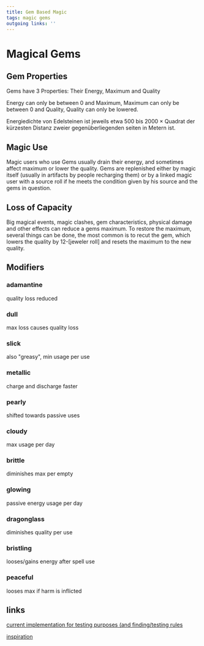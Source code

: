 ```yaml
---
title: Gem Based Magic  
tags: magic gems  
outgoing links: ''  
---
```


 
# Magical Gems
## Gem Properties
Gems have 3 Properties: Their Energy, Maximum and Quality

Energy can only be between 0 and Maximum,
Maximum can only be between 0 and Quality,
Quality can only be lowered.

Energiedichte von Edelsteinen ist jeweils etwa 500 bis 2000 &times; Quadrat der kürzesten Distanz zweier gegenüberliegenden seiten in Metern ist.
 

## Magic Use

Magic users who use Gems usually drain their energy, and sometimes affect maximum or lower the quality.
Gems are replenished either by magic itself (usually in artifacts by people recharging them) or by a linked magic user with a source roll if he meets the condition given by his source and the gems in question.

## Loss of Capacity

Big magical events, magic clashes, gem characteristics, physical damage and other effects can reduce a gems maximum.
To restore the maximum, several things can be done, the most common is to recut the gem, which lowers the quality by 12-[jeweler roll]
and resets the maximum to the new quality.

## Modifiers
### adamantine
quality loss reduced
### dull
 max loss causes quality loss
### slick
also "greasy", min usage per use
### metallic
charge and discharge faster
### pearly
shifted towards passive uses
### cloudy
max usage per day
### brittle
diminishes max per empty
### glowing
passive energy usage per day
### dragonglass
diminishes quality per use
### bristling
looses/gains energy after spell use
### peaceful
looses max if harm is inflicted  


## links
[current implementation for testing purposes (and finding/testing rules](
https://github.com/x4dr/NossiNet/blob/master/Fantasy/Gems.py)
  
[inspiration](https://en.wikipedia.org/wiki/Lustre_(mineralogy))
